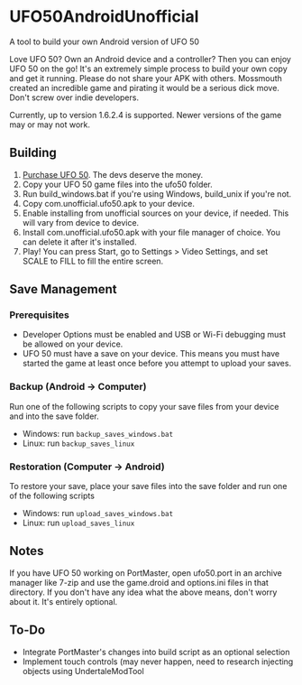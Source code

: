 # UFO50AndroidUnofficial
A tool to build your own Android version of UFO 50

Love UFO 50? Own an Android device and a controller? Then you can enjoy UFO 50 on the go!
It's an extremely simple process to build your own copy and get it running.
Please do not share your APK with others. Mossmouth created an incredible game and
pirating it would be a serious dick move. Don't screw over indie developers.

Currently, up to version 1.6.2.4 is supported. Newer versions of the game may or may not work.

## Building
1. [Purchase UFO 50](https://store.steampowered.com/app/1147860/UFO_50/). The devs deserve the money.
1. Copy your UFO 50 game files into the ufo50 folder.
2. Run build_windows.bat if you're using Windows, build_unix if you're not.
3. Copy com.unofficial.ufo50.apk to your device.
4. Enable installing from unofficial sources on your device, if needed. This will vary from device to device.
5. Install com.unofficial.ufo50.apk with your file manager of choice. You can delete it after it's installed.
6. Play! You can press Start, go to Settings > Video Settings, and set SCALE to FILL to fill the entire screen.

## Save Management
### Prerequisites
- Developer Options must be enabled and USB or Wi-Fi debugging must be allowed on your device.
- UFO 50 must have a save on your device. This means you must have started the game at least once before you attempt to upload your saves.

### Backup (Android -> Computer)
Run one of the following scripts to copy your save files from your device and into the save folder.
- Windows: run `backup_saves_windows.bat`
- Linux: run `backup_saves_linux`

### Restoration (Computer -> Android)
To restore your save, place your save files into the save folder and run one of the following scripts
- Windows: run `upload_saves_windows.bat`
- Linux: run `upload_saves_linux`

## Notes
If you have UFO 50 working on PortMaster, open ufo50.port in an archive manager like 7-zip and use the game.droid and options.ini files in that directory.
If you don't have any idea what the above means, don't worry about it. It's entirely optional.

## To-Do
- Integrate PortMaster's changes into build script as an optional selection
- Implement touch controls (may never happen, need to research injecting objects using UndertaleModTool

